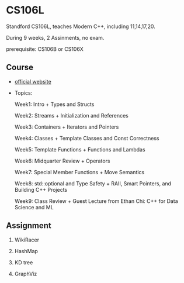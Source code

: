 # CS106L

Standford CS106L, teaches Modern C++, including 11,14,17,20. 

During 9 weeks, 2 Assinments, no exam.

prerequisite: CS106B or CS106X

## Course 

+ [official website](http://web.stanford.edu/class/cs106l/index.html)

+ Topics:

    Week1: Intro + Types and Structs

    Week2: Streams + Initialization and References

    Week3: Containers + Iterators and Pointers

    Week4: Classes + Template Classes and Const Correctness

    Week5: Template Functions + Functions and Lambdas

    Week6: Midquarter Review + Operators

    Week7: Special Member Functions + Move Semantics

    Week8: std::optional and Type Safety + RAII, Smart Pointers, and Building C++ Projects

    Week9: Class Review + Guest Lecture from Ethan Chi: C++ for Data Science and ML

## Assignment

1. WikiRacer

2. HashMap

3. KD tree

4. GraphViz